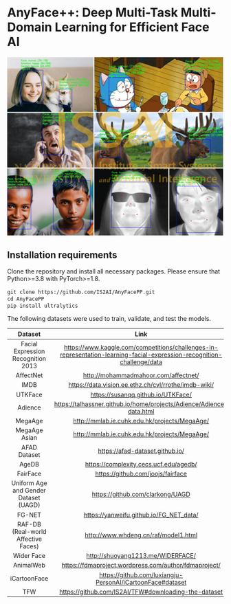 # AnyFace++: Deep Multi-Task Multi-Domain Learning for Efficient Face AI
![Anyfacepp](https://github.com/IS2AI/AnyFacePP/blob/main/predictions.png)
## Installation requirements
Clone the repository and install all necessary packages. Please ensure that Python>=3.8 with PyTorch>=1.8.
```
git clone https://github.com/IS2AI/AnyFacePP.git
cd AnyFacePP
pip install ultralytics
```
The following datasets were used to train, validate, and test the models.

| Dataset | Link    |
| :---:   | :---: | 
| Facial Expression Recognition 2013 | https://www.kaggle.com/competitions/challenges-in-representation-learning-facial-expression-recognition-challenge/data  |
| AffectNet | http://mohammadmahoor.com/affectnet/  |
| IMDB | https://data.vision.ee.ethz.ch/cvl/rrothe/imdb-wiki/  |
| UTKFace | https://susanqq.github.io/UTKFace/  |
| Adience | https://talhassner.github.io/home/projects/Adience/Adience-data.html |
| MegaAge | http://mmlab.ie.cuhk.edu.hk/projects/MegaAge/  |
| MegaAge Asian | http://mmlab.ie.cuhk.edu.hk/projects/MegaAge/  | 
| AFAD Dataset | https://afad-dataset.github.io/  |
| AgeDB | https://complexity.cecs.ucf.edu/agedb/ |
| FairFace | https://github.com/joojs/fairface |
| Uniform Age and Gender Dataset (UAGD) | https://github.com/clarkong/UAGD  |
| FG-NET | https://yanweifu.github.io/FG_NET_data/  | 
| RAF-DB (Real-world Affective Faces) |  http://www.whdeng.cn/raf/model1.html | 
| Wider Face | http://shuoyang1213.me/WIDERFACE/  |
| AnimalWeb | 	https://fdmaproject.wordpress.com/author/fdmaproject/  |
| iCartoonFace | https://github.com/luxiangju-PersonAI/iCartoonFace#dataset |
| TFW | https://github.com/IS2AI/TFW#downloading-the-dataset  |

